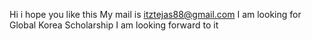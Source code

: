 Hi i hope you like this
My mail is itztejas88@gmail.com
I am looking for Global Korea Scholarship 
I am looking forward to it
